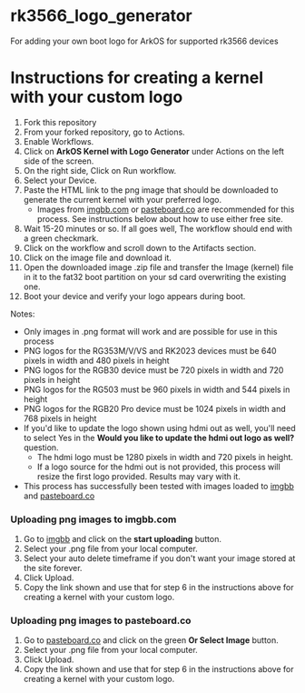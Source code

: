 # rk3566_logo_generator
For adding your own boot logo for ArkOS for supported rk3566 devices

# Instructions for creating a kernel with your custom logo
1. Fork this repository
2. From your forked repository, go to Actions.
3. Enable Workflows.
4. Click on **ArkOS Kernel with Logo Generator** under Actions on the left side of the screen.
5. On the right side, Click on Run workflow.
6. Select your Device.
7. Paste the HTML link to the png image that should be downloaded to generate the current kernel with your preferred logo.
   - Images from [imgbb.com](https://github.com/christianhaitian/rk3566_logo_generator#uploading-png-images-to-imgbbcom) or [pasteboard.co](https://github.com/christianhaitian/rk3566_logo_generator#uploading-png-images-to-pasteboardco) are recommended for this process.  See instructions below about how to use either free site.
8. Wait 15-20 minutes or so.  If all goes well, The workflow should end with a green checkmark.
9. Click on the workflow and scroll down to the Artifacts section.
10. Click on the image file and download it.
11. Open the downloaded image .zip file and transfer the Image (kernel) file in it to the fat32 boot partition on your sd card overwriting the existing one.
12. Boot your device and verify your logo appears during boot.

Notes:
- Only images in .png format will work and are possible for use in this process
- PNG logos for the RG353M/V/VS and RK2023 devices must be 640 pixels in width and 480 pixels in height
- PNG logos for the RGB30 device must be 720 pixels in width and 720 pixels in height
- PNG logos for the RG503 must be 960 pixels in width and 544 pixels in height
- PNG logos for the RGB20 Pro device must be 1024 pixels in width and 768 pixels in height
- If you'd like to update the logo shown using hdmi out as well, you'll need to select Yes in the **Would you like to update the hdmi out logo as well?** question.
  - The hdmi logo must be 1280 pixels in width and 720 pixels in height.
  - If a logo source for the hdmi out is not provided, this process will resize the first logo provided.  Results may vary with it.
- This process has successfully been tested with images loaded to [imgbb](https://imgbb.com/upload) and [pasteboard.co](https://pasteboard.co/)

### Uploading png images to imgbb.com
 1. Go to [imgbb](https://imgbb.com/upload) and click on the **start uploading** button.
 2. Select your .png file from your local computer.
 3. Select your auto delete timeframe if you don't want your image stored at the site forever.
 4. Click Upload.
 5. Copy the link shown and use that for step 6 in the instructions above for creating a kernel with your custom logo.

### Uploading png images to pasteboard.co
 1. Go to [pasteboard.co](https://pasteboard.co/) and click on the green **Or Select Image** button.
 2. Select your .png file from your local computer.
 3. Click Upload.
 4. Copy the link shown and use that for step 6 in the instructions above for creating a kernel with your custom logo.
